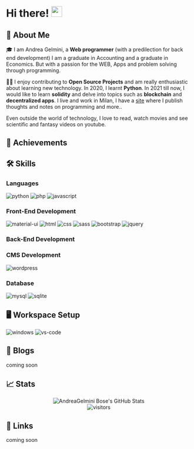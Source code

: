# Hi there! <img src="https://media.giphy.com/media/hvRJCLFzcasrR4ia7z/giphy.gif" width="29px">

## 🚀 About Me

🎓 I am Andrea Gelmini, a **Web programmer** (with a predilection for back end development) I am a graduate in Accounting and a graduate in Economics. But with a passion for the WEB, Apps and problem solving through programming.

👨‍💻 I enjoy contributing to **Open Source Projects** and am really enthusiastic about learning new technology. In 2020, I learnt **Python**. In 2021 till now, I would like to learn **solidity** and delve into topics such as **blockchain** and **decentralized apps**. I live and work in Milan, I have a [site](https://agconsulting.altervista.org/blog/) where I publish thoughts and notes on programming and more..

Even outside the world of technology, I love to read, watch movies and see scientific and fantasy videos on youtube.

## 🏅 Achievements

## 🛠️ Skills

### Languages

![python](https://img.shields.io/badge/Python-3776AB?style=for-the-badge&logo=python&logoColor=white)
![php](https://img.shields.io/badge/Php-28B6F6?style=for-the-badge&logo=php&logoColor=white)
![javascript](https://img.shields.io/badge/JavaScript-323330?style=for-the-badge&logo=javascript&logoColor=F7DF1E)

### Front-End Development

![material-ui](https://img.shields.io/badge/Material_UI-0081CB?style=for-the-badge&logo=material-ui&logoColor=white)
![html](https://img.shields.io/badge/HTML5-E34F26?style=for-the-badge&logo=html5&logoColor=white)
![css](https://img.shields.io/badge/CSS3-1572B6?style=for-the-badge&logo=css3&logoColor=white)
![sass](https://img.shields.io/badge/SASS-CC6699?style=for-the-badge&logo=sass&logoColor=white)
![bootstrap](https://img.shields.io/badge/Bootstrap-563D7C?style=for-the-badge&logo=bootstrap&logoColor=white)
![jquery](https://img.shields.io/badge/jQuery-0769AD?style=for-the-badge&logo=jquery&logoColor=white)

### Back-End Development

### CMS Development

![wordpress](https://img.shields.io/badge/WordPress-0769AD?style=for-the-badge&logo=wordpress&logoColor=white)

### Database

![mysql](https://img.shields.io/badge/MySQL-00000F?style=for-the-badge&logo=mysql&logoColor=white)
![sqlite](https://img.shields.io/badge/SQLite-07405E?style=for-the-badge&logo=sqlite&logoColor=white)



## 🖥️ Workspace Setup

![windows](https://img.shields.io/badge/Windows_10-0078D6?style=for-the-badge&logo=windows&logoColor=white)
![vs-code](https://img.shields.io/badge/VS_Code-007ACC?style=for-the-badge&logo=Visual-Studio-Code&logoColor=white)

## 📝 Blogs

<!-- BLOG-POST-LIST:START -->
coming soon
<!-- BLOG-POST-LIST:END -->

## 📈 Stats

<div align="center">
<img src="https://github-readme-stats.vercel.app/api?username=andreagelmini&show_icons=true&hide_border=true" alt="AndreaGelmini Bose's GitHub Stats">
</div>

<div align="center">
<img src="https://visitor-badge.laobi.icu/badge?page_id=andreagelmini.andreagelmini" alt="visitors">
</div>

## 🔗 Links
coming soon

